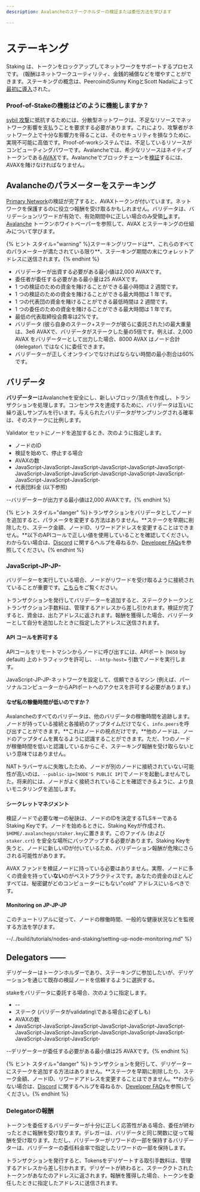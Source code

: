 ```yaml
---
description: Avalancheのステークホルダーの検証または委任方法を学びます

---
```


# ステーキング

Staking は、トークンをロックアップしてネットワークをサポートするプロセスです。 \(報酬はネットワークユーティリティ、金銭的補償などを増やすことができます。ステーキングの概念は、PeercoinのSunny KingとScott Nadalによって[最初に導入](https://web.archive.org/web/20160306084128/https://peercoin.net/assets/paper/peercoin-paper.pdf)された。

### Proof-of-Stakeの機能はどのように機能しますか？

[sybil 攻撃](https://support.avalabs.org/en/articles/4064853-what-is-a-sybil-attack)に抵抗するためには、分散型ネットワークは、不足なリソースでネットワーク影響を支払うことを要求する必要があります。これにより、攻撃者がネットワーク上で十分な影響力を得ることは、そのセキュリティを損なうために、実現不可能に高価です。Proof-of-workシステムでは、不足しているリソースがコンピューティングパワーです。Avalancheでは、希少なリソースはネイティブトークンである[AVAX](../../#avalanche-avax-token)です。Avalancheでブロックチェーンを[検証](http://support.avalabs.org/en/articles/4064704-what-is-a-blockchain-validator)するには、AVAXを賭けなければなりません。

## Avalancheのパラメーターをステーキング

[Primary Network](http://support.avalabs.org/en/articles/4135650-what-is-the-primary-network)の検証が完了すると、AVAXトークンが付いています。ネットワークを保護するのに役立つ報酬を受け取るかもしれません。バリデータは、バリデーションリワードが有効で、有効期間中に正しい場合のみ受領[し](http://support.avalabs.org/en/articles/4587396-what-are-validator-staking-rewards)ます。[Avalanche](https://files.avalabs.org/papers/token.pdf) トークンホワイトペーパーを参照して、AVAX とステーキングの仕組みについて学びます。

{% ヒント スタイル="warning" %}ステーキングリワードは**、これらのすべてのパラメーターが満たされている限り**、ステーキング期間の末にウォレットアドレスに送信されます。{% endhint %}

* バリデーターが出資する必要がある最小値は2,000 AVAXです。
* 委任者が委任する必要がある最小量は25 AVAXです。
* 1 つの検証のための資金を賭けることができる最小時間は 2 週間です。
* 1 つの検証のための資金を賭けることができる最大時間は 1 年です。
* 1 つの代表団の資金を賭けることができる最低時間は 2 週間です。
* 1 つの委任のための資金を賭けることができる最大時間は 1 年です。
* 最低の代表取締役会費率は2%です。
* バリデータ \(彼ら自身のステーク+ステークが彼らに委託された)の最大重量は、3e6 AVAXで、バリデータがステークした量の5倍です。例えば、2,000 AVAX をバリデーターとして出力した場合、8000 AVAX はノード合計 \(delegator\ ではなく)に委任できます。
* バリデーターが正しくオンラインでなければならない時間の最小割合は60%です。

## バリデータ

**バリデーター**はAvalancheを安全にし、新しいブロック/頂点を作成し、トランザクションを処理します。コンセンサスを達成するために、バリデータは互いに繰り返しサンプルを行います。与えられたバリデータがサンプリングされる確率は、そのステークに比例します。

Validator セットにノードを追加するとき、次のように指定します。

* ノードのID
* 検証を始めて、停止する場合
* AVAXの数
* JavaScript-JavaScript-JavaScript-JavaScript-JavaScript-JavaScript-JavaScript-JavaScript-JavaScript-JavaScript-JavaScript-JavaScript-JavaScript-JavaScript-JavaScript-
* 代表団料金 \(以下参照)

--バリデーターが出力する最小値は2,000 AVAXです。{% endhint %}

{% ヒント スタイル="danger" %}トランザクションをバリデータとしてノードを追加すると、パラメータを変更する方法はありません。**ステークを早期に削除したり、ステーク金額、ノードID、リワードアドレスを変更することはできません。**以下のAPIコールで正しい値を使用していることを確認してください。わからない場合は、[Discord](https://chat.avax.network) に関するヘルプを尋ねるか、[Developer FAQs](http://support.avalabs.org/en/collections/2618154-developer-faq)を参照してください。{% endhint %}

### JavaScript-JP-JP-<a id="running-a-validator"></a>

バリデーターを実行している場合、ノードがリワードを受け取るように接続されていることが重要です。[こちら](http://support.avalabs.org/en/articles/4594192-networking-setup)をご覧ください。

トランザクションを発行してバリデーターを追加すると、ステーククトークンとトランザクション手数料は、管理するアドレスから差し引かれます。検証が完了すると、資金は、出たアドレスに返されます。報酬を獲得した場合、バリデーターとして自分を追加したときに指定したアドレスに送信されます。

#### API コールを許可する<a id="allow-api-calls"></a>

APIコールをリモートマシンからノードに呼び出すには、APIポート \(`9650` by default\) 上のトラフィックを許可し、`--http-host=` 引数でノードを実行します。

JavaScript-JP-JP-ネットワークを設定して、信頼できるマシン \(例えば、パーソナルコンピューターからAPIポートへのアクセスを許可する必要があります。\)

#### なぜ私の稼働時間が低いのですか？<a id="why-is-my-uptime-low"></a>

Avalancheのすべてのバリデータは、他のバリデータの稼働時間を追跡します。ノードが持っている接続と各接続のアップタイムだけでなく、`info.peers`を呼び出すことができます。**これはノードの視点だけです。**他のノードは、ノードのアップタイムを異なるように認識することができます。ただ、1つのノードが稼働時間を低いと認識しているからこそ、ステーキング報酬を受け取らないという意味ではありません。

NATトラバーサルに失敗したため、ノードが別のノードに接続されていない可能性が高いのは、`--public-ip=[NODE'S PUBLIC IP]`でノードを起動しませんでした。将来的には、ノードがよく接続されていることを確認できるように、より良いモニタリングを追加します。

#### シークレットマネジメント<a id="secret-management"></a>

検証ノードで必要な唯一の秘訣は、ノードのIDを決定するTLSキーであるStaking Keyです。ノードを始めるときに、Staking Keyが作成され、`$HOME/.avalanchego/staker.key`に置きます。このファイル \(および `staker.crt`\) を安全な場所にバックアップする必要があります。Staking Keyを失うと、ノードに新しいIDが付いているため、バリデーション報酬が危険にさらされる可能性があります。

AVAX ファンドを検証ノードに持っている必要はありません。実際、ノードに多くの資金を持ってい**ない**のがベストプラクティスです。あなたの資金のほとんどすべては、秘密鍵がどのコンピューターにもない"cold" アドレスにいるべきです。

#### Monitoring on JP-JP-JP<a id="monitoring"></a>

このチュートリアルに従って、ノードの稼働時間、一般的な健康状況などを監視する方法を学びます。

--/../build/tutorials/nodes-and-staking/setting-up-node-monitoring.md" %}

## Delegators ——

デリゲーターはトークンホルダーであり、ステーキングに参加したいが、デリゲーションを通じて既存の検証ノードを信頼するように選択する。

stakeをバリデータに委託する場合、次のように指定します。

* --
* ステーク \(バリデータがvalidating\である場合に必ずしも)
* AVAXの数
* JavaScript-JavaScript-JavaScript-JavaScript-JavaScript-JavaScript-JavaScript-JavaScript-JavaScript-JavaScript-JavaScript-JavaScript-JavaScript-JavaScript-JavaScript-

--デリゲーターが委任する必要がある最小値は25 AVAXです。{% endhint %}

{% ヒント スタイル="danger" %}トランザクションを発行して、デリゲーターにステークを追加する方法はありません。**ステークを早期に削除したり、ステーク金額、ノードID、リワードアドレスを変更することはできません。**わからない場合は、[Discord](https://chat.avax.network) に関するヘルプを尋ねるか、[Developer FAQs](http://support.avalabs.org/en/collections/2618154-developer-faq)を参照してください。{% endhint %}

### Delegatorの報酬<a id="delegator-rewards"></a>

トークンを委任するバリデーターが十分に正しく応答性がある場合、委任が終わったときに報酬を受け取ります。デレガーは、バリデータと同じ関数に従って報酬を受け取ります。ただし、バリデーターがリワードの一部を保持するバリデーターは、バリデーターの委任料金率で指定したリワードの一部を保持します。

トランザクションを発行すると、Tokensをデリゲートする取引手数料は、管理するアドレスから差し引かれます。デリゲートが終わると、ステーククトされたトークンがあなたのアドレスに返されます。報酬を獲得した場合、トークンを委任したときに指定したアドレスに送信されます。

